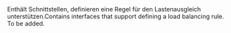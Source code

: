 <Namespace Name="Microsoft.Azure.Management.Network.Fluent.LoadBalancingRule.Definition">
  <Docs>
    <summary><span data-ttu-id="d6bdd-101">Enthält Schnittstellen, definieren eine Regel für den Lastenausgleich unterstützen.</span><span class="sxs-lookup"><span data-stu-id="d6bdd-101">Contains interfaces that support defining a load balancing rule.</span></span></summary> 
    <remarks>To be added.</remarks>
  </Docs>
</Namespace>

